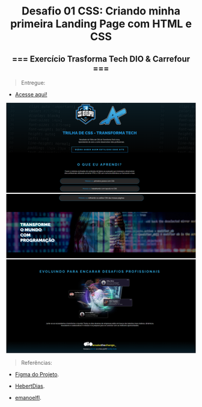 <div style="text-align: center;"> 

# Desafio 01 CSS: Criando minha primeira Landing Page com HTML e CSS

## === Exercício Trasforma Tech DIO & Carrefour ===
</div>

> Entregue:

- [Acesse aqui!][meu_site]

![image](https://github.com/kamilyassis/trilha-css-desafio-01/blob/main/assets/entregue_1.png)
![image](https://github.com/kamilyassis/trilha-css-desafio-01/blob/main/assets/entregue_2.png)
![image](https://github.com/kamilyassis/trilha-css-desafio-01/blob/main/assets/entregue_3.png)

> Referências:

- [Figma do Projeto][figma_proj].

- [HebertDias][hebert].

- [emanoelfl][emanoel].

[figma_proj]: https://www.figma.com/design/3PiokoJj9IhGDnNiWAJbz7/DIO---Desafio-01?node-id=2-6&t=Ml06p0ra4sy5SPGP-0
[hebert]: https://github.com/HebertDias
[emanoel]: https://github.com/emanoelfl
[meu_site]: https://kamilyassis.github.io/trilha-css-desafio-01/
